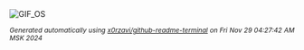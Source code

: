 <div align="justify">
<picture>
    <source media="(prefers-color-scheme: dark)" srcset="https://i.ibb.co/5LB1fp1/output-gif.gif">
    <source media="(prefers-color-scheme: light)" srcset="https://i.ibb.co/5LB1fp1/output-gif.gif">
    <img alt="GIF_OS" src="https://i.ibb.co/5LB1fp1/output-gif.gif">
</picture>

<sub><i>Generated automatically using [x0rzavi/github-readme-terminal](https://github.com/x0rzavi/github-readme-terminal) on Fri Nov 29 04:27:42 AM MSK 2024</i></sub>

</div>

<!-- Image deletion URL: https://ibb.co/QMrJ1SJ/da82f1de1b05456dbeefbf5c2ce63f9a -->